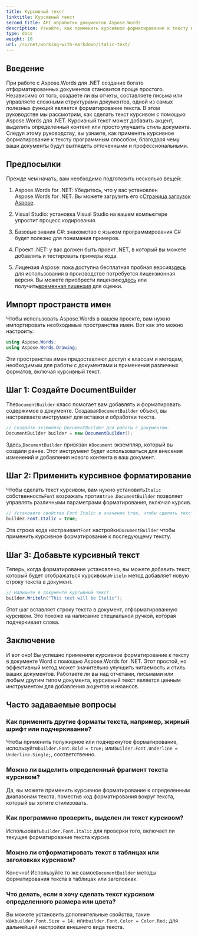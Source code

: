 ```yaml
---
title: Курсивный текст
linktitle: Курсивный текст
second_title: API обработки документов Aspose.Words
description: Узнайте, как применить курсивное форматирование к тексту в документах Word с помощью Aspose.Words для .NET. Пошаговое руководство с примерами кода.
type: docs
weight: 10
url: /ru/net/working-with-markdown/italic-text/
---
```

## Введение

При работе с Aspose.Words для .NET создание богато отформатированных документов становится проще простого. Независимо от того, создаете ли вы отчеты, составляете письма или управляете сложными структурами документов, одной из самых полезных функций является форматирование текста. В этом руководстве мы рассмотрим, как сделать текст курсивом с помощью Aspose.Words для .NET. Курсивный текст может добавить акцент, выделить определенный контент или просто улучшить стиль документа. Следуя этому руководству, вы узнаете, как применять курсивное форматирование к тексту программным способом, благодаря чему ваши документы будут выглядеть отточенными и профессиональными.

## Предпосылки

Прежде чем начать, вам необходимо подготовить несколько вещей:

1.  Aspose.Words for .NET: Убедитесь, что у вас установлен Aspose.Words for .NET. Вы можете загрузить его с[Страница загрузок Aspose](https://releases.aspose.com/words/net/).

2. Visual Studio: установка Visual Studio на вашем компьютере упростит процесс кодирования. 

3. Базовые знания C#: знакомство с языком программирования C# будет полезно для понимания примеров.

4. Проект .NET: у вас должен быть проект .NET, в который вы можете добавлять и тестировать примеры кода.

5.  Лицензия Aspose: пока доступна бесплатная пробная версия[здесь](https://releases.aspose.com/) для использования в производстве потребуется лицензионная версия. Вы можете приобрести лицензию[здесь](https://purchase.aspose.com/buy) или получить[временная лицензия](https://purchase.aspose.com/temporary-license/) для оценки.

## Импорт пространств имен

Чтобы использовать Aspose.Words в вашем проекте, вам нужно импортировать необходимые пространства имен. Вот как это можно настроить:

```csharp
using Aspose.Words;
using Aspose.Words.Drawing;
```

Эти пространства имен предоставляют доступ к классам и методам, необходимым для работы с документами и применения различных форматов, включая курсивный текст.

## Шаг 1: Создайте DocumentBuilder

The`DocumentBuilder` класс помогает вам добавлять и форматировать содержимое в документе. Создавая`DocumentBuilder` объект, вы настраиваете инструмент для вставки и обработки текста.

```csharp
// Создайте экземпляр DocumentBuilder для работы с документом.
DocumentBuilder builder = new DocumentBuilder();
```

 Здесь,`DocumentBuilder` привязан к`Document` экземпляр, который вы создали ранее. Этот инструмент будет использоваться для внесения изменений и добавления нового контента в ваш документ.

## Шаг 2: Применить курсивное форматирование

 Чтобы сделать текст курсивом, вам нужно установить`Italic` собственность`Font` возражать против`true` .`DocumentBuilder` позволяет управлять различными параметрами форматирования, включая курсив.

```csharp
// Установите свойство Font Italic в значение true, чтобы сделать текст курсивом.
builder.Font.Italic = true;
```

Эта строка кода настраивает`Font` настройки`DocumentBuilder` чтобы применить курсивное форматирование к последующему тексту.

## Шаг 3: Добавьте курсивный текст

 Теперь, когда форматирование установлено, вы можете добавить текст, который будет отображаться курсивом.`Writeln` метод добавляет новую строку текста в документ.

```csharp
// Напишите в документе курсивный текст.
builder.Writeln("This text will be Italic");
```

Этот шаг вставляет строку текста в документ, отформатированную курсивом. Это похоже на написание специальной ручкой, которая подчеркивает слова.

## Заключение

И вот оно! Вы успешно применили курсивное форматирование к тексту в документе Word с помощью Aspose.Words for .NET. Этот простой, но эффективный метод может значительно улучшить читаемость и стиль ваших документов. Работаете ли вы над отчетами, письмами или любым другим типом документа, курсивный текст является ценным инструментом для добавления акцентов и нюансов.

## Часто задаваемые вопросы

### Как применить другие форматы текста, например, жирный шрифт или подчеркивание?
 Чтобы применить полужирное или подчеркнутое форматирование, используйте`builder.Font.Bold = true;` или`builder.Font.Underline = Underline.Single;`, соответственно.

### Можно ли выделить определенный фрагмент текста курсивом?
Да, вы можете применить курсивное форматирование к определенным диапазонам текста, поместив код форматирования вокруг текста, который вы хотите стилизовать.

### Как программно проверить, выделен ли текст курсивом?
 Использовать`builder.Font.Italic` для проверки того, включает ли текущее форматирование текста курсив.

### Можно ли отформатировать текст в таблицах или заголовках курсивом?
 Конечно! Используйте то же самое`DocumentBuilder` методы форматирования текста в таблицах или заголовках.

### Что делать, если я хочу сделать текст курсивом определенного размера или цвета?
 Вы можете установить дополнительные свойства, такие как`builder.Font.Size = 14;` или`builder.Font.Color = Color.Red;` для дальнейшей настройки внешнего вида текста.